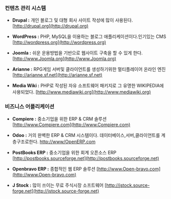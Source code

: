 ### 컨텐츠 관리 시스템

* **Drupal :** 개인 블로그 및 대형 회사 사이트 작성에 많이 사용된다. [http://drupal.org](http://drupal.org)

* **WordPress :** PHP, MySQL을 이용하는 블로그 애플리케이션이다.인기있는 CMS [http://wordpress.org](http://wordpress.org)

* **Joomla :** 쉬운 운용방법을 기반으로 웹사이트 구축을 할 수 있게 한다. [http://www.Joomla.org](http://www.Joomla.org)

* **Arianne :** RPG게임 서버및 클라이언트를 생성하기위한 멀티플레이어 온라인 엔진 [http://arianne.sf.net](http://arianne.sf.net)

* **Media Wiki :** PHP로 작성된 자유 소프트웨어 패키지로 그 유명한 WIKIPEDIA에 사용되었다. [http://www.mediawiki.org](http://www.mediawiki.org)

### 비즈니스 어플리케이션

* **Compiere :** 중소기업을 위한 ERP & CRM 솔루션 [http://www.Compiere.com](http://www.Compiere.com)

* **Odoo :** 거의 완벽한 ERP & CRM 시스템이다. 데이터베이스,서버,클라이언트를 계층구조로한다. [http://www/OpenERP.com](http://www/OpenERP.com)

* **PostBooks ERP :** 중소기업을 위한 회계 오픈소스 ERP [http://postbooks.sourceforge.net](http://postbooks.sourceforge.net)

* **Openbravo ERP :** 종합적인 웹 ERP 솔루션 [http://www.Open-bravo.com](http://www.Open-bravo.com)

* **J Stock :** 많이 쓰이는 무료 주식시장 소프트웨어 [http://jstock.source-forge.net](http://jstock.source-forge.net)



